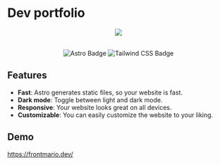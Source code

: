 # Dev portfolio

<div align="center">
  <a href="https://frontmario.dev/">
    <img src="https://github.com/MarioMS90/portfolio/assets/56683560/65da2a68-edc8-4887-9ea9-7422b5b042fb" style="max-width: 100%;">
  </a>
</div>
<br>
<div align="center">
  
  ![Astro Badge](https://img.shields.io/badge/Astro-FF3E00?logo=astro&logoColor=fff&style=flat)
  ![Tailwind CSS Badge](https://img.shields.io/badge/Tailwind%20CSS-06B6D4?logo=tailwindcss&logoColor=fff&style=flat)
  
</div>

## Features

- **Fast**: Astro generates static files, so your website is fast.
- **Dark mode**: Toggle between light and dark mode.
- **Responsive**: Your website looks great on all devices.
- **Customizable**: You can easily customize the website to your liking.


## Demo
https://frontmario.dev/
